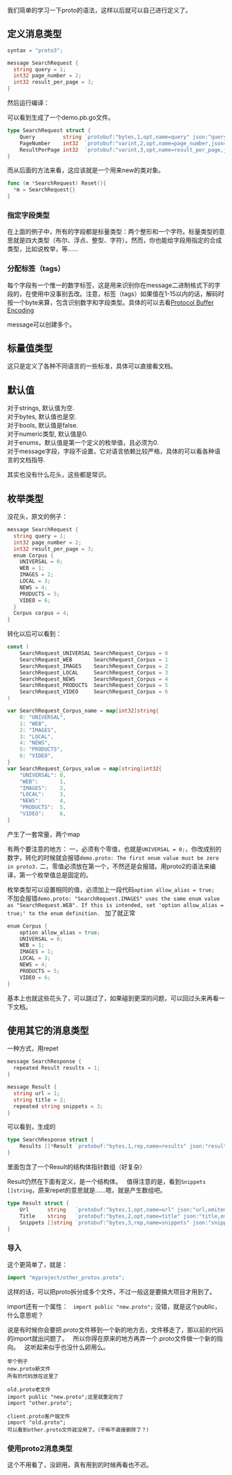 我们简单的学习一下proto的语法，这样以后就可以自己进行定义了。  

##  定义消息类型  

```go
syntax = "proto3";

message SearchRequest {
  string query = 1;
  int32 page_number = 2;
  int32 result_per_page = 3;
}
```

然后运行编译：

可以看到生成了一个demo.pb.go文件。  

```go
type SearchRequest struct {
	Query         string `protobuf:"bytes,1,opt,name=query" json:"query,omitempty"`
	PageNumber    int32  `protobuf:"varint,2,opt,name=page_number,json=pageNumber" json:"page_number,omitempty"`
	ResultPerPage int32  `protobuf:"varint,3,opt,name=result_per_page,json=resultPerPage" json:"result_per_page,omitempty"`
}
```

而从后面的方法来看，这应该就是一个用来new的类对象。  
```go
func (m *SearchRequest) Reset(){
  *m = SearchRequest{} 
}
```
### 指定字段类型
在上面的例子中，所有的字段都是标量类型：两个整形和一个字符。标量类型的意思就是四大类型（布尔、浮点、整型、字符）。然而，你也能给字段用指定的合成类型，比如说枚举，等…… 

### 分配标签（tags）  
每个字段有一个惟一的数字标签，这是用来识别你在message二进制格式下的字段的，在使用中没事别去改。注意，标签（tags）如果值在1-15以内的话，解码时按一个byte来算，包含识别数字和字段类型。具体的可以去看<a href="https://developers.google.com/protocol-buffers/docs/encoding#structure">Protocol Buffer Encoding</a>

message可以创建多个。  

## 标量值类型  
这只是定义了各种不同语言的一些标准，具体可以直接看文档。  

## 默认值  

对于strings, 默认值为空.  
对于bytes, 默认值也是空.  
对于bools, 默认值是false.  
对于numeric类型, 默认值是0.  
对于enums，默认值是第一个定义的枚举值，且必须为0.  
对于message字段，字段不设置，它对语言依赖比较严格，具体的可以看各种语言的文档指导.  

其实也没有什么花头，这些都是常识。  

## 枚举类型  
没花头，原文的例子：  
```go
message SearchRequest {
  string query = 1;
  int32 page_number = 2;
  int32 result_per_page = 3;
  enum Corpus {
    UNIVERSAL = 0;
    WEB = 1;
    IMAGES = 2;
    LOCAL = 3;
    NEWS = 4;
    PRODUCTS = 5;
    VIDEO = 6;
  }
  Corpus corpus = 4;
}
```

转化以后可以看到：  
```go
const (
	SearchRequest_UNIVERSAL SearchRequest_Corpus = 0
	SearchRequest_WEB       SearchRequest_Corpus = 1
	SearchRequest_IMAGES    SearchRequest_Corpus = 2
	SearchRequest_LOCAL     SearchRequest_Corpus = 3
	SearchRequest_NEWS      SearchRequest_Corpus = 4
	SearchRequest_PRODUCTS  SearchRequest_Corpus = 5
	SearchRequest_VIDEO     SearchRequest_Corpus = 6
)

var SearchRequest_Corpus_name = map[int32]string{
	0: "UNIVERSAL",
	1: "WEB",
	2: "IMAGES",
	3: "LOCAL",
	4: "NEWS",
	5: "PRODUCTS",
	6: "VIDEO",
}
var SearchRequest_Corpus_value = map[string]int32{
	"UNIVERSAL": 0,
	"WEB":       1,
	"IMAGES":    2,
	"LOCAL":     3,
	"NEWS":      4,
	"PRODUCTS":  5,
	"VIDEO":     6,
}
```

产生了一套常量，两个map  

有两个要注意的地方：
一，必须有个零值，也就是`UNIVERSAL = 0;`，你改成别的数字，转化的时候就会报错`demo.proto: The first enum value must be zero in proto3.`
二，零值必须放在第一个，不然还是会报错。用proto2的语法来编译，第一个枚举值总是固定的。

枚举类型可以设置相同的值，必须加上一段代码`option allow_alias = true;`  
不加会报错`demo.proto: "SearchRequest.IMAGES" uses the same enum value as "SearchRequest.WEB". If this is intended, set 'option allow_alias = true;' to the enum definition.`  
加了就正常  
```go
enum Corpus {
    option allow_alias = true;
    UNIVERSAL = 0;
    WEB = 1;
    IMAGES = 1;
    LOCAL = 3;
    NEWS = 4;
    PRODUCTS = 5;
    VIDEO = 6;
}
```

基本上也就这些花头了，可以跳过了，如果碰到更深的问题，可以回过头来再看一下文档。  

## 使用其它的消息类型  

一种方式，用repet  
```go
message SearchResponse {
  repeated Result results = 1;
}

message Result {
  string url = 1;
  string title = 2;
  repeated string snippets = 3;
}
```
可以看到，生成的  
```go
type SearchResponse struct {
	Results []*Result `protobuf:"bytes,1,rep,name=results" json:"results,omitempty"`
}
```
里面包含了一个Result的结构体指针数组（好复杂）  

Result仍然在下面有定义，是一个结构体。  
值得注意的是，看到`Snippets []string`，原来repet的意思就是……嗯，就是产生数组吧。  
```go
type Result struct {
	Url      string   `protobuf:"bytes,1,opt,name=url" json:"url,omitempty"`
	Title    string   `protobuf:"bytes,2,opt,name=title" json:"title,omitempty"`
	Snippets []string `protobuf:"bytes,3,rep,name=snippets" json:"snippets,omitempty"`
}
```

### 导入  
这个更简单了，就是：  
```go
import "myproject/other_protos.proto";
```
这样的话，可以把proto拆分成多个文件，不过一般这是要搞大项目才用到了。  

import还有一个属性：  
```import public "new.proto";```
没错，就是这个public，什么意思呢？  

说是有时候你会要把.proto文件移到一个新的地方去，文件移走了，那以前的代码的import就出问题了。  
所以你得在原来的地方再弄一个.proto文件做一个新的指向。  
这听起来似乎也没什么卵用么。  

```
举个例子  
new.proto新文件
所有的代码放在这里了

old.proto老文件
import public "new.proto";这里就重定向了
import "other.proto";

client.proto客户端文件
import "old.proto";
可以看到other.proto文件就没用了。（干嘛不直接删除了？）
```

### 使用proto2消息类型  
这个不用看了，没卵用，真有用到的时候再看也不迟。  


